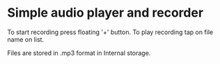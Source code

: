 # Simple audio player and recorder

To start recording press floating '+' button.
To play recording tap on file name on list.

Files are stored in .mp3 format in Internal storage.
